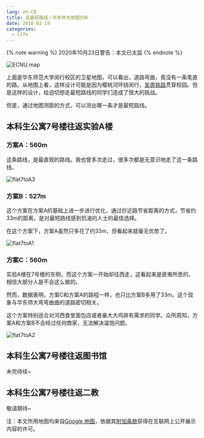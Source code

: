 ```yaml
---
lang: zh-CN
title: 走最短路线！华东师大地图分析
date: 2016-02-19
categories:
  - Life
---
```


{% note warning %}
2020年10月23日警告：本文已太监
{% endnote %}

![ECNU map](https://bb.njzjz.win/file/jinzhe/img/1L6SF7KZYpydZLZCVzuUILuXkT6tPxNx4)

上面是华东师范大学闵行校区的卫星地图，可以看出，道路弯曲，竟没有一条笔直的路。从地图上看，这样设计可能是因为樱桃河环绕闵行，[吴周铁路](https://zh.wikipedia.org/wiki/%E5%90%B4%E5%91%A8%E9%93%81%E8%B7%AF)贯穿校园。但是这样的设计，给迫切想走最短路线的同学们造成了很大的挑战。

但是，通过地图测距的方式，可以测出哪一条才是最短路线。
<!--more-->

## 本科生公寓7号楼往返实验A楼

### 方案A：560m

这条路线，是最直观的路线。我也曾多次走过，很多次都是无意识地走了这一条路线。

![flat7toA3](https://bb.njzjz.win/file/jinzhe/img/17J003GTARmbZJpa6Bdm8o1aBNCWpCG-e)

### 方案B：527m

这个方案在方案A的基础上进一步进行优化，通过抄近路节省距离的方式，节省约33m的距离，是对最短路线感到饥渴的人士的最佳选择。

在这个方案下，方案A虽然只多花了约33m，但看起来就毫无优势了。

![flat7toA1](https://bb.njzjz.win/file/jinzhe/img/1TOgqfwvmtnpHUV6yxPZnRXerZhEXAh2E)

### 方案C：560m

实验A楼在7号楼的东侧，而这个方案一开始却往西走，这看起来是匪夷所思的，相信大部分人是不会这么做的。

然而，数据表明，方案C和方案A的路程一样，也只比方案B多用了33m。这个现象与华东师大弯弯曲曲的道路密切相关。

这个方案特别适合对河西食堂面包店或者豪大大鸡排有需求的同学。众所周知，方案A和方案B不会经过任何商家，无法解决温饱问题。

![flat7toA2](https://bb.njzjz.win/file/jinzhe/img/1HSSeJvMud4YLbXg3LC0FAETnaOA_Sh47)

## 本科生公寓7号楼往返图书馆

未完待续~

## 本科生公寓7号楼往返二教

敬请期待~

注：本文所用地图均来自[Google 地图](http://www.google.cn/maps/)，依据其[附加条款](https://www.google.com/intl/zh-CN_cn/help/terms_maps.html)获得在互联网上公开展示内容的许可。

